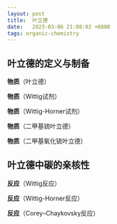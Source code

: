 ```yaml
---
layout: post
title:  叶立德
date:   2023-03-06 21:08:02 +0800
tags: organic-chemistry
---
```


## 叶立德的定义与制备

**物质**（叶立德）

**物质**（Wittig试剂）

**物质**（Wittig-Horner试剂）

**物质**（二甲基锍叶立德）

**物质**（二甲基氧化锍叶立德）

## 叶立德中碳的亲核性

**反应**（Wittig反应）

**反应**（Wittig-Horner反应）

**反应**（Corey–Chaykovsky反应）